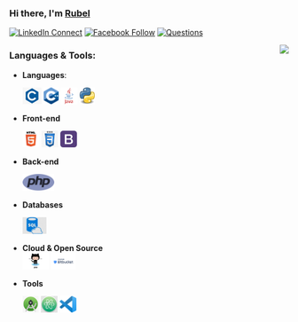 ### **Hi there, I'm** [Rubel](https://www.mdrubel.info)


<p><a target="_blank" href="https://www.linkedin.com/in/mohammadrubelrana" rel="nofollow"><img src="https://camo.githubusercontent.com/30b1a9002c659b7b7be7d364099a12ca06d7bd1b/68747470733a2f2f696d672e736869656c64732e696f2f62616467652f2532302d436f6e6e6563742d626c61636b3f636f6c6f723d313431373141266c6162656c436f6c6f723d323132313231266c6f676f3d6c696e6b6564696e266c6f676f436f6c6f723d666666666666" alt="LinkedIn Connect" data-canonical-src="https://img.shields.io/badge/%20-Connect-black?color=14171A&amp;labelColor=212121&amp;logo=linkedin&amp;logoColor=ffffff" style="max-width:100%;"></a>      <a target="_blank" href="https://www.facebook.com/dirtybytes" rel="nofollow"><img src="https://camo.githubusercontent.com/aa5acc6e1a9c9d65efa3ce1b71c9181704794738/68747470733a2f2f696d672e736869656c64732e696f2f62616467652f2532302d466f6c6c6f772d626c61636b3f636f6c6f723d313431373141266c6162656c436f6c6f723d313937366432266c6f676f3d66616365626f6f6b266c6f676f436f6c6f723d666666666666" alt="Facebook Follow" data-canonical-src="https://img.shields.io/badge/%20-Follow-black?color=14171A&amp;labelColor=1976d2&amp;logo=facebook&amp;logoColor=ffffff" style="max-width:100%;"></a>  <a target="_blank" href="#" rel="nofollow"><img src="https://camo.githubusercontent.com/2d0f7f38a1bbe6b0ec0a50b7dfc90ea38bad9da6/68747470733a2f2f696d672e736869656c64732e696f2f62616467652f2532302d5175657374696f6e732d626c61636b3f636f6c6f723d313431373141266c6162656c436f6c6f723d666666266c6f676f3d737461636b6f766572666c6f77266c6f676f436f6c6f723d3063306430653236" alt="Questions" data-canonical-src="https://img.shields.io/badge/%20-Questions-black?color=14171A&amp;labelColor=fff&amp;logo=stackoverflow&amp;logoColor=0c0d0e26" style="max-width:100%;"></a></p>

<img align="right" src="https://github-readme-stats.vercel.app/api?username=mdrubelrana&&show_icons=true&title_color=222f3e&icon_color=222f3e&text_color=222f3e&bg_color=ffffff"/>

<!--
- 🔭 I’m currently working on ...
- 🌱 I’m currently learning ...
- 👯 I’m looking to collaborate on ...
- 🤔 I’m looking for help with ...
- 💬 Ask me about ...
- 📫 How to reach me: ...
- 😄 Pronouns: ...
- ⚡ Fun fact: ...
-->


### Languages & Tools:
<ul>
<li>
<p><strong>Languages</strong>:</p>
<p><code><a target="_blank" rel="noopener noreferrer" href="https://github.com/MdRubelRana/Social-Media-Icon/blob/master/assets/403-4039227_c-language-logo-png-transparent-png.png"><img height="30" src="https://github.com/MdRubelRana/Social-Media-Icon/blob/master/assets/403-4039227_c-language-logo-png-transparent-png.png" style="max-width:100%;"></a></code> <code><a target="_blank" rel="noopener noreferrer" href="https://github.com/MdRubelRana/Social-Media-Icon/blob/master/assets/1200px-ISO_C%2B%2B_Logo.svg.png"><img height="30" src="https://github.com/MdRubelRana/Social-Media-Icon/blob/master/assets/1200px-ISO_C%2B%2B_Logo.svg.png" style="max-width:100%;"></a></code> <code><a target="_blank" rel="noopener noreferrer" href="https://github.com/MdRubelRana/Social-Media-Icon/blob/master/assets/java-logo-vector-768x768.png"><img height="30" src="https://github.com/MdRubelRana/Social-Media-Icon/blob/master/assets/java-logo-vector-768x768.png" style="max-width:100%;"></a></code> <code><a target="_blank" rel="noopener noreferrer" href="https://github.com/MdRubelRana/Social-Media-Icon/blob/master/assets/8fad125b8f6082bdb7deb0aa593dfb49.jpg"><img height="30" src="https://github.com/MdRubelRana/Social-Media-Icon/blob/master/assets/8fad125b8f6082bdb7deb0aa593dfb49.jpg" style="max-width:100%;"></a></code></p>
</li>
  
<li>
<p><strong>Front-end</strong></p>
<p><code><a target="_blank" rel="noopener noreferrer" href="https://github.com/MdRubelRana/Social-Media-Icon/blob/master/assets/html5-512.png"><img height="30" src="https://github.com/MdRubelRana/Social-Media-Icon/blob/master/assets/html5-512.png" style="max-width:100%;"></a></code>
<code><a target="_blank" rel="noopener noreferrer" href="https://github.com/MdRubelRana/Social-Media-Icon/blob/master/assets/png-clipart-css3-badge-blue-and-white-css-icon-thumbnail.png"><img height="30" src="https://github.com/MdRubelRana/Social-Media-Icon/blob/master/assets/png-clipart-css3-badge-blue-and-white-css-icon-thumbnail.png" style="max-width:100%;"></a></code>
<code><a target="_blank" rel="noopener noreferrer" href="https://github.com/MdRubelRana/Social-Media-Icon/blob/master/768px-Bootstrap_logo.svg.png"><img height="30" src="https://github.com/MdRubelRana/Social-Media-Icon/blob/master/768px-Bootstrap_logo.svg.png" style="max-width:100%;"></a></code></p>
</li>
  
<li>
<p><strong>Back-end</strong></p>
<p><code><a target="_blank" rel="noopener noreferrer" href="https://github.com/MdRubelRana/Social-Media-Icon/blob/master/assets/php-1-logo-png-transparent.png"><img height="30" src="https://github.com/MdRubelRana/Social-Media-Icon/blob/master/assets/php-1-logo-png-transparent.png" style="max-width:100%;"></a></code>
</p>
</li>
  
  



<li>
<p><strong>Databases</strong></p>
<code><a target="_blank" rel="noopener noreferrer" href="https://github.com/MdRubelRana/Social-Media-Icon/blob/master/assets/sql.jpg"><img height="30" src="https://github.com/MdRubelRana/Social-Media-Icon/blob/master/assets/sql.jpg" style="max-width:100%;"></a></code></p>
</li>

<li>
<p><strong>Cloud &amp; Open Source</strong><br>
<code><a target="_blank" rel="noopener noreferrer" href="https://github.com/MdRubelRana/Social-Media-Icon/blob/master/assets/github.jpg"><img height="30" src="https://github.com/MdRubelRana/Social-Media-Icon/blob/master/assets/github.jpg" style="max-width:100%;"></a></code>
<code><a target="_blank" rel="noopener noreferrer" href="https://github.com/MdRubelRana/Social-Media-Icon/blob/master/assets/Bitbucket-Logo.wine.png"><img height="30" src="https://github.com/MdRubelRana/Social-Media-Icon/blob/master/assets/Bitbucket-Logo.wine.png" style="max-width:100%;"></a></code></p>
</li>

<li>
<p><strong>Tools</strong></p>
<p><code><a target="_blank" rel="noopener noreferrer" href="https://github.com/MdRubelRana/Social-Media-Icon/blob/master/assets/as.png"><img height="30" src="https://github.com/MdRubelRana/Social-Media-Icon/blob/master/assets/as.png" style="max-width:100%;"></a></code>
<code><a target="_blank" rel="noopener noreferrer" href="https://github.com/MdRubelRana/Social-Media-Icon/blob/master/assets/atom.jpg"><img height="30" src="https://github.com/MdRubelRana/Social-Media-Icon/blob/master/assets/atom.jpg" style="max-width:100%;"></a></code>
<code><a target="_blank" rel="noopener noreferrer" href="https://github.com/MdRubelRana/Social-Media-Icon/blob/master/assets/vscode.png"><img height="30" src="https://github.com/MdRubelRana/Social-Media-Icon/blob/master/assets/vscode.png" style="max-width:100%;"></a></code></p>
</li>
</ul>
